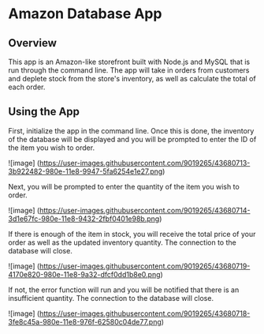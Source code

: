 # Amazon Database App 


## Overview

This app is an Amazon-like storefront built with Node.js and MySQL that is run through the command line. The app will take in orders from customers and deplete stock from the store's inventory, as well as calculate the total of each order. 


## Using the App

First, initialize the app in the command line. Once this is done, the inventory of the database will be displayed and you will be prompted to enter the ID of the item you wish to order.

![image]
(https://user-images.githubusercontent.com/9019265/43680713-3b922482-980e-11e8-9947-5fa6254e1e27.png)

Next, you will be prompted to enter the quantity of the item you wish to order. 

![image]
(https://user-images.githubusercontent.com/9019265/43680714-3d1e67fc-980e-11e8-9432-2fbf0401e98b.png)

If there is enough of the item in stock, you will receive the total price of your order as well as the updated inventory quantity. The connection to the database will close.

![image]
(https://user-images.githubusercontent.com/9019265/43680719-4170e820-980e-11e8-9a32-dfcf0dd1b8e0.png)

If not, the error function will run and you will be notified that there is an insufficient quantity. The connection to the database will close.

![image]
(https://user-images.githubusercontent.com/9019265/43680718-3fe8c45a-980e-11e8-976f-62580c04de77.png)
